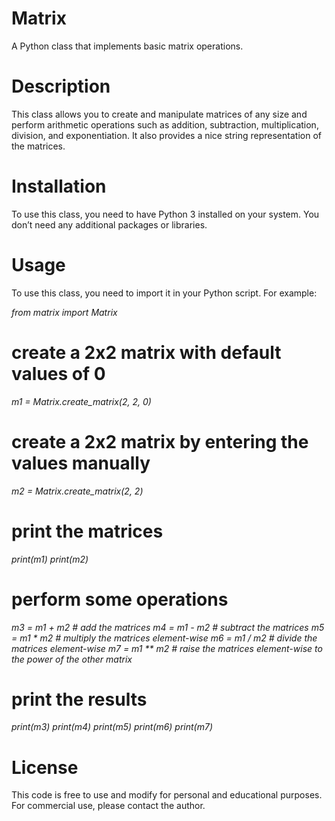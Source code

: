 # Matrix
A Python class that implements basic matrix operations.

# Description
This class allows you to create and manipulate matrices of any size and perform arithmetic operations such as addition, subtraction, multiplication, division, and exponentiation. It also provides a nice string representation of the matrices.

# Installation
To use this class, you need to have Python 3 installed on your system. You don’t need any additional packages or libraries.

# Usage
To use this class, you need to import it in your Python script. For example:

_from matrix import Matrix_

# create a 2x2 matrix with default values of 0
_m1 = Matrix.create_matrix(2, 2, 0)_

# create a 2x2 matrix by entering the values manually
_m2 = Matrix.create_matrix(2, 2)_

# print the matrices
_print(m1)_
_print(m2)_

# perform some operations
_m3 = m1 + m2 # add the matrices_
_m4 = m1 - m2 # subtract the matrices_
_m5 = m1 * m2 # multiply the matrices element-wise_
_m6 = m1 / m2 # divide the matrices element-wise_
_m7 = m1 ** m2 # raise the matrices element-wise to the power of the other matrix_

# print the results
_print(m3)_
_print(m4)_
_print(m5)_
_print(m6)_
_print(m7)_

# License
This code is free to use and modify for personal and educational purposes. For commercial use, please contact the author.
